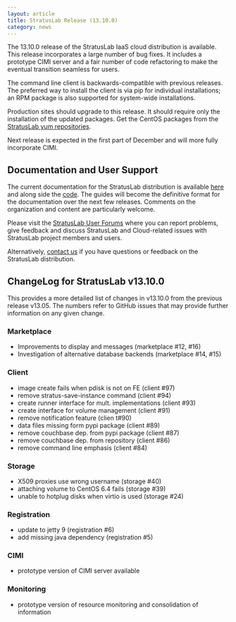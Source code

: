 ```yaml
---
layout: article
title: StratusLab Release (13.10.0)
category: news
---
```


The 13.10.0 release of the StratusLab IaaS cloud distribution is
available.  This release incorporates a large number of bug fixes.  It
includes a prototype CIMI server and a fair number of code refactoring
to make the eventual transition seamless for users.

The command line client is backwards-compatible with previous
releases.  The preferred way to install the client is via pip for
individual installations; an RPM package is also supported for
system-wide installations.

Production sites should upgrade to this release.  It should require
only the installation of the updated packages.  Get the CentOS
packages from the [StratusLab yum repositories][sl-yum].

Next release is expected in the first part of December and will more
fully incorporate CIMI.


Documentation and User Support
------------------------------

The current documentation for the StratusLab distribution is available
[here][docs] and along side the [code][github].  The guides will
become the definitive format for the documentation over the next few
releases.  Comments on the organization and content are particularly
welcome.

Please visit the [StratusLab User Forums][forum] where you can report
problems, give feedback and discuss StratusLab and Cloud-related
issues with StratusLab project members and users.

Alternatively, [contact us][about] if you have questions or feedback
on the StratusLab distribution.


ChangeLog for StratusLab v13.10.0
---------------------------------

This provides a more detailed list of changes in v13.10.0 from the
previous release v13.05.  The numbers refer to GitHub issues that may
provide further information on any given change.

### Marketplace

* Improvements to display and messages (marketplace #12, #16)
* Investigation of alternative database backends (marketplace #14, #15)

### Client

* image create fails when pdisk is not on FE (client #97)
* remove stratus-save-instance command (client #94)
* create runner interface for mult. implementations (client #93)
* create interface for volume management (client #91)
* remove notification feature (clien t#90)
* data files missing form pypi package (client #89)
* remove couchbase dep. from pypi package (client #87)
* remove couchbase dep. from repository (client #86)
* remove command line emphasis (client #84)

### Storage

* X509 proxies use wrong username (storage #40)
* attaching volume to CentOS 6.4 fails (storage #39)
* unable to hotplug disks when virtio is used (storage #24)

### Registration

* update to jetty 9 (registration #6)
* add missing java dependency (registration #5)

### CIMI

* prototype version of CIMI server available

### Monitoring

* prototype version of resource monitoring and consolidation
  of information


[sl-yum]: http://yum.stratuslab.eu/releases/
[docs]: http://stratuslab.eu/documentation
[github]: http://github.com/StratusLab
[forum]: https://groups.google.com/a/stratuslab.eu/group/user-forum/topics
[about]: http://stratuslab.eu/about
